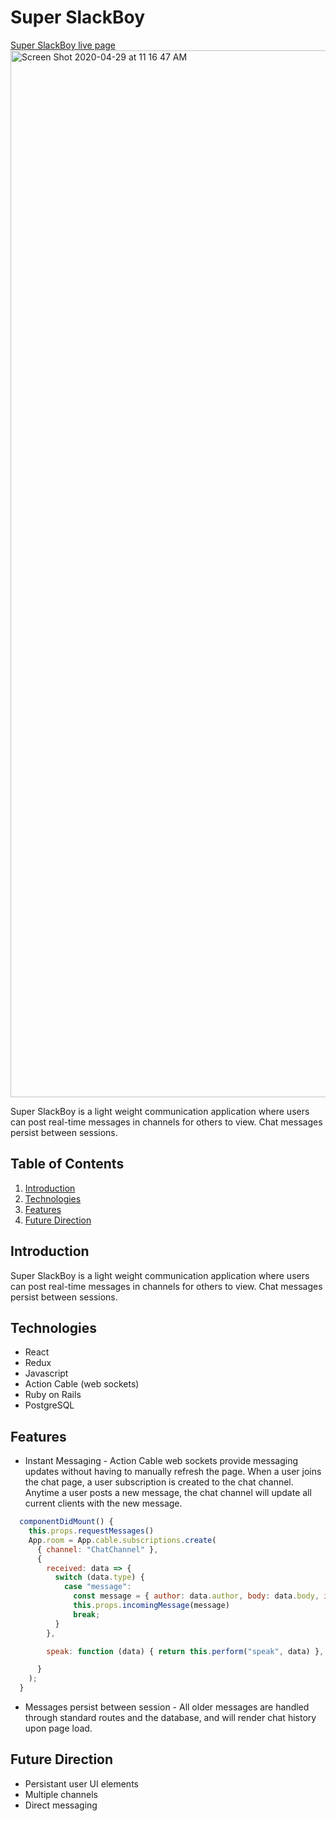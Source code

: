 # Super SlackBoy
[Super SlackBoy live page](https://super-slackboy.herokuapp.com "Super SlackBoy")
<img width="1675" alt="Screen Shot 2020-04-29 at 11 16 47 AM" src="https://user-images.githubusercontent.com/47997709/80631714-04eaee00-8a0b-11ea-8038-1b80cc990f57.png">

Super SlackBoy is a light weight communication application where users can post real-time messages in channels for others to view.  Chat messages persist between sessions.

## Table of Contents
1. [Introduction](#introduction)
2. [Technologies](#technologies)
3. [Features](#features)
5. [Future Direction](#future-direction)

## Introduction
Super SlackBoy is a light weight communication application where users can post real-time messages in channels for others to view.  Chat messages persist between sessions.

## Technologies
 * React
 * Redux
 * Javascript
 * Action Cable (web sockets)
 * Ruby on Rails
 * PostgreSQL

## Features

* Instant Messaging - Action Cable web sockets provide messaging updates without having to manually refresh the page.  When a user joins the chat page, a user subscription is created to the chat channel.  Anytime a user posts a new message, the chat channel will update all current clients with the new message.

```javascript
  componentDidMount() {
    this.props.requestMessages()
    App.room = App.cable.subscriptions.create(
      { channel: "ChatChannel" },
      {
        received: data => {
          switch (data.type) {
            case "message":
              const message = { author: data.author, body: data.body, id: data.id, user_id: data.user_id };
              this.props.incomingMessage(message)
              break;
          }
        },

        speak: function (data) { return this.perform("speak", data) },

      }
    );
  }
```

* Messages persist between session - All older messages are handled through standard routes and the database, and will render chat history upon page load.

## Future Direction
* Persistant user UI elements
* Multiple channels
* Direct messaging
